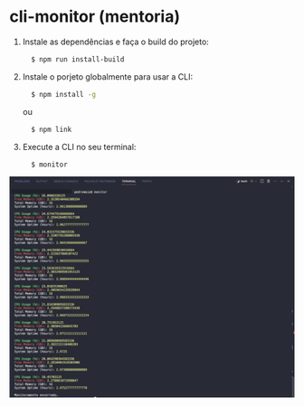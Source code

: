 # cli-monitor (mentoria)

1. Instale as dependências e faça o build do projeto:
    ```bash
      $ npm run install-build
    ```

2. Instale o porjeto globalmente para usar a CLI:
    ```bash
      $ npm install -g
    ```
    ou
    ```bash
      $ npm link
    ```

3. Execute a CLI no seu terminal:
    ```bash
      $ monitor 
    ```

![Exemplo](assets/example.png)
